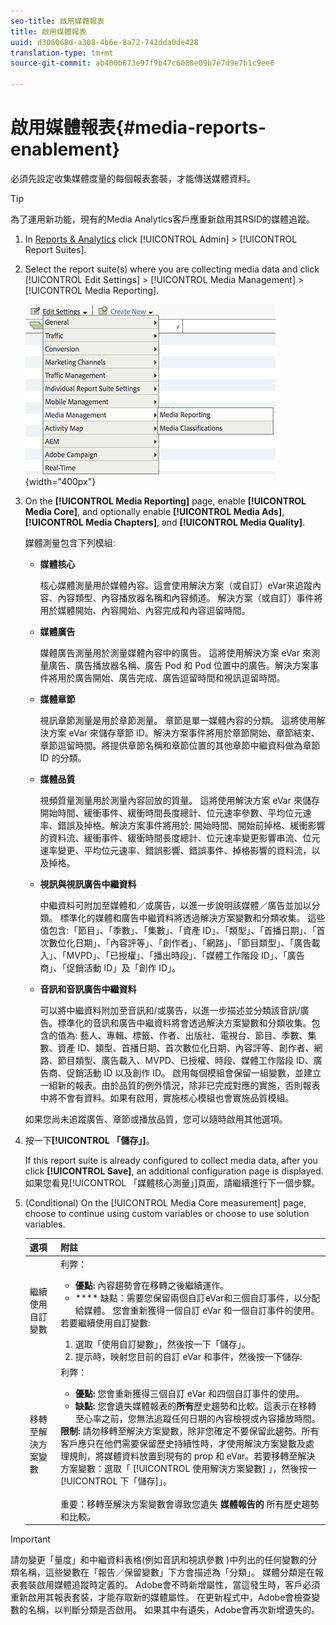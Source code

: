 ```yaml
---
seo-title: 啟用媒體報表
title: 啟用媒體報表
uuid: d306068d-a308-4b6e-8a72-742dda0de428
translation-type: tm+mt
source-git-commit: ab400b673e97f9b47c6088e09b7e7d9e7b1c9ee6

---
```



# 啟用媒體報表{#media-reports-enablement}

必須先設定收集媒體度量的每個報表套裝，才能傳送媒體資料。

>[!TIP]
>
>為了運用新功能，現有的Media Analytics客戶應重新啟用其RSID的媒體追蹤。

1. In [Reports &amp; Analytics](https://my.omniture.com/login/) click [!UICONTROL Admin] &gt; [!UICONTROL Report Suites].
1. Select the report suite(s) where you are collecting media data and click [!UICONTROL Edit Settings] &gt; [!UICONTROL Media Management] &gt; [!UICONTROL Media Reporting].

   ![](assets/media-reporting.png){width="400px"}

1. On the **[!UICONTROL Media Reporting]** page, enable **[!UICONTROL Media Core]**, and optionally enable **[!UICONTROL Media Ads]**, **[!UICONTROL Media Chapters]**, and **[!UICONTROL Media Quality]**.

   媒體測量包含下列模組:

   * **媒體核心**

      核心媒體測量用於媒體內容。這會使用解決方案（或自訂）eVar來追蹤內容、內容類型、內容播放器名稱和內容頻道。 解決方案（或自訂）事件將用於媒體開始、內容開始、內容完成和內容逗留時間。

   * **媒體廣告**

      媒體廣告測量用於測量媒體內容中的廣告。 這將使用解決方案 eVar 來測量廣告、廣告播放器名稱、廣告 Pod 和 Pod 位置中的廣告。解決方案事件將用於廣告開始、廣告完成、廣告逗留時間和視訊逗留時間。

   * **媒體章節**

      視訊章節測量是用於章節測量。 章節是單一媒體內容的分類。 這將使用解決方案 eVar 來儲存章節 ID。解決方案事件將用於章節開始、章節結束、章節逗留時間。將提供章節名稱和章節位置的其他章節中繼資料做為章節 ID 的分類。

   * **媒體品質**

      視頻質量測量用於測量內容回放的質量。 這將使用解決方案 eVar 來儲存開始時間、緩衝事件、緩衝時間長度總計、位元速率參數、平均位元速率、錯誤及掉格。解決方案事件將用於: 開始時間、開始前掉格、緩衝影響的資料流、緩衝事件、緩衝時間長度總計、位元速率變更影響串流、位元速率變更、平均位元速率、錯誤影響、錯誤事件、掉格影響的資料流，以及掉格。

   * **視訊與視訊廣告中繼資料**

      中繼資料可附加至媒體和／或廣告，以進一步說明該媒體／廣告並加以分類。 標準化的媒體和廣告中繼資料將透過解決方案變數和分類收集。 這些值包含:「節目」、「季數」、「集數」、「資產 ID」、「類型」、「首播日期」、「首次數位化日期」、「內容評等」、「創作者」、「網路」、「節目類型」、「廣告載入」、「MVPD」、「已授權」、「播出時段」、「媒體工作階段 ID」、「廣告商」、「促銷活動 ID」及「創作 ID」。

   * **音訊和音訊廣告中繼資料**

      可以將中繼資料附加至音訊和/或廣告，以進一步描述並分類該音訊/廣告。標準化的音訊和廣告中繼資料將會透過解決方案變數和分類收集。包含的值為: 藝人、專輯、標籤、作者、出版社、電視台、節目、季數、集數、資產 ID、類型、首播日期、首次數位化日期、內容評等、創作者、網路、節目類型、廣告載入、MVPD、已授權、時段、媒體工作階段 ID、廣告商、促銷活動 ID 以及創作 ID。
   啟用每個模組會保留一組變數，並建立一組新的報表。由於品質的例外情況，除非已完成對應的實施，否則報表中將不會有資料。如果有啟用，實施核心模組也會實施品質模組。

   如果您尚未追蹤廣告、章節或播放品質，您可以隨時啟用其他選項。

1. 按一下&#x200B;**[!UICONTROL 「儲存」]**。

   If this report suite is already configured to collect media data, after you click **[!UICONTROL Save]**, an additional configuration page is displayed. 如果您看見[!UICONTROL 「媒體核心測量」]頁面，請繼續進行下一個步驟。

1. (Conditional) On the [!UICONTROL Media Core measurement] page, choose to continue using custom variables or choose to use solution variables.

   | 選項 | 附註 |
   | --- | --- |
   | 繼續使用自訂變數 | 利弊：<ul> <li> **優點:** 內容趨勢會在移轉之後繼續運作。 </li> <li> **** 缺點：需要您保留兩個自訂eVar和三個自訂事件，以分配給媒體。 您會重新獲得一個自訂 eVar 和一個自訂事件的使用。 </li> </ul> 若要繼續使用自訂變數: <ol> <li>選取「使用自訂變數」，然後按一下「儲存」。 </li> <li>提示時，映射您目前的自訂 eVar 和事件，然後按一下儲存: </li> </ol> |
   | 移轉至解決方案變數 | 利弊：<ul> <li> **優點:** 您會重新獲得三個自訂 eVar 和四個自訂事件的使用。 </li> <li> **缺點:** 您會遺失媒體報表的&#x200B;**所有**&#x200B;歷史趨勢和比較。這表示在移轉至心率之前，您無法追蹤任何日期的內容檢視或內容播放時間。 </li> </ul> **限制:** 請勿移轉至解決方案變數，除非您確定不要保留此趨勢。所有客戶應只在他們需要保留歷史持續性時，才使用解決方案變數及處理規則，將媒體資料放置到現有的 prop 和 eVar。若要移轉至解決方案變數：選取「 [!UICONTROL 使用解決方案變數] 」，然後按一 [!UICONTROL 下「儲存]」。 <br><br> 重要：移轉至解決方案變數會導致您遺失 **媒體報告的** 所有歷史趨勢和比較。 |

>[!IMPORTANT]
>
>請勿變更「量度」和中繼資料表格(例如音訊和視訊參數 [](/help/metrics-and-metadata/audio-video-parameters.md))中列出的任何變數的分類名稱，這些變數在「報告／保留變數」下方會描述為「分類」。 媒體分類是在報表套裝啟用媒體追蹤時定義的。 Adobe會不時新增屬性，當這發生時，客戶必須重新啟用其報表套裝，才能存取新的媒體屬性。 在更新程式中，Adobe會檢查變數的名稱，以判斷分類是否啟用。 如果其中有遺失，Adobe會再次新增遺失的。
